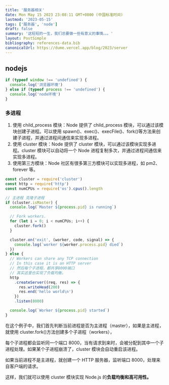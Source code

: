 ```yaml
---
title: '服务器相关'
date: Mon May 15 2023 23:08:11 GMT+0800 (中国标准时间)
lastmod: '2023-05-15'
tags: ['服务器', 'node']
draft: false
summary: '这短短的一生，我们总要做一些有意义的事情。。。'
layout: PostSimple
bibliography: references-data.bib
canonicalUrl: https://dume.vercel.app/blog/2023/server
---
```


## nodejs

```js
if (typeof window !== 'undefined') {
  console.log('浏览器环境')
} else if (typeof process !== 'undefined') {
  console.log('node环境')
}
```

### 多进程

1. 使用 child_process 模块：Node 提供了 child_process 模块，可以通过该模块创建子进程。可以使用 spawn()、exec()、execFile()、fork()等方法来创建子进程，并通过进程间通信来实现多进程。
2. 使用 cluster 模块：Node 提供了 cluster 模块，可以通过该模块实现多进程。cluster 模块可以自动将一个 Node 进程复制多次，并通过进程间通信来实现多进程。
3. 使用第三方模块：Node 社区有很多第三方模块可以实现多进程，如 pm2、forever 等。

```js
const cluster = require('cluster')
const http = require('http')
const numCPUs = require('os').cpus().length

// 主进程 克隆子进程
if (cluster.isMaster) {
  console.log(`Master ${process.pid} is running`)

  // Fork workers.
  for (let i = 0; i < numCPUs; i++) {
    cluster.fork()
  }

  cluster.on('exit', (worker, code, signal) => {
    console.log(`worker ${worker.process.pid} died`)
  })
} else {
  // Workers can share any TCP connection
  // In this case it is an HTTP server
  // 然后每个子进程，都共享8000端口
  // 其实这里也实现了负载均衡。
  http
    .createServer((req, res) => {
      res.writeHead(200)
      res.end('hello world\n')
    })
    .listen(8000)

  console.log(`Worker ${process.pid} started`)
}
```

在这个例子中，我们首先判断当前进程是否为主进程（master），如果是主进程，就使用 cluster.fork()方法创建多个子进程（workers），

每个子进程都会监听同一个端口 8000，当有请求到来时，会被分配到其中一个子进程处理。如果某个子进程崩溃了，cluster 模块会自动重启该进程。

如果当前进程不是主进程，就创建一个 HTTP 服务器，监听端口 8000，处理来自客户端的请求。

这样，我们就可以使用 cluster 模块实现 Node.js 的**负载均衡和高可用性。**
